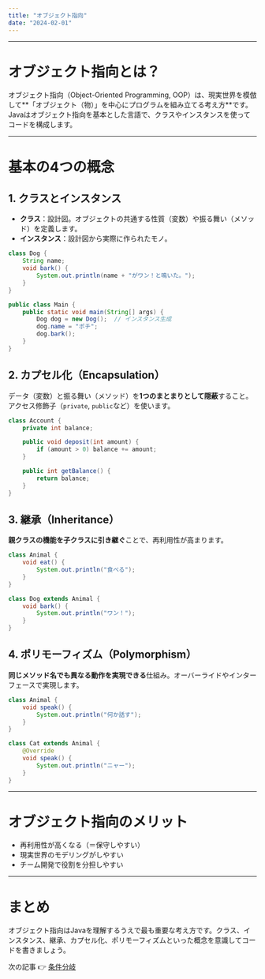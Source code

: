 ```yaml
---
title: "オブジェクト指向"
date: "2024-02-01"
---
```


---


# オブジェクト指向とは？

オブジェクト指向（Object-Oriented Programming, OOP）は、現実世界を模倣して\*\*「オブジェクト（物）」を中心にプログラムを組み立てる考え方\*\*です。Javaはオブジェクト指向を基本とした言語で、クラスやインスタンスを使ってコードを構成します。

---

# 基本の4つの概念

## 1. クラスとインスタンス

* **クラス**：設計図。オブジェクトの共通する性質（変数）や振る舞い（メソッド）を定義します。
* **インスタンス**：設計図から実際に作られたモノ。

```java
class Dog {
    String name;
    void bark() {
        System.out.println(name + "がワン！と鳴いた。");
    }
}

public class Main {
    public static void main(String[] args) {
        Dog dog = new Dog();  // インスタンス生成
        dog.name = "ポチ";
        dog.bark();
    }
}
```

## 2. カプセル化（Encapsulation）

データ（変数）と振る舞い（メソッド）を**1つのまとまりとして隠蔽**すること。アクセス修飾子（`private`, `public`など）を使います。

```java
class Account {
    private int balance;

    public void deposit(int amount) {
        if (amount > 0) balance += amount;
    }

    public int getBalance() {
        return balance;
    }
}
```

## 3. 継承（Inheritance）

**親クラスの機能を子クラスに引き継ぐ**ことで、再利用性が高まります。

```java
class Animal {
    void eat() {
        System.out.println("食べる");
    }
}

class Dog extends Animal {
    void bark() {
        System.out.println("ワン！");
    }
}
```

## 4. ポリモーフィズム（Polymorphism）

**同じメソッド名でも異なる動作を実現できる**仕組み。オーバーライドやインターフェースで実現します。

```java
class Animal {
    void speak() {
        System.out.println("何か話す");
    }
}

class Cat extends Animal {
    @Override
    void speak() {
        System.out.println("ニャー");
    }
}
```

---

# オブジェクト指向のメリット

* 再利用性が高くなる（＝保守しやすい）
* 現実世界のモデリングがしやすい
* チーム開発で役割を分担しやすい

---

# まとめ

オブジェクト指向はJavaを理解するうえで最も重要な考え方です。クラス、インスタンス、継承、カプセル化、ポリモーフィズムといった概念を意識してコードを書きましょう。

次の記事 👉 [条件分岐](./2024-03-01-条件分岐.md)
